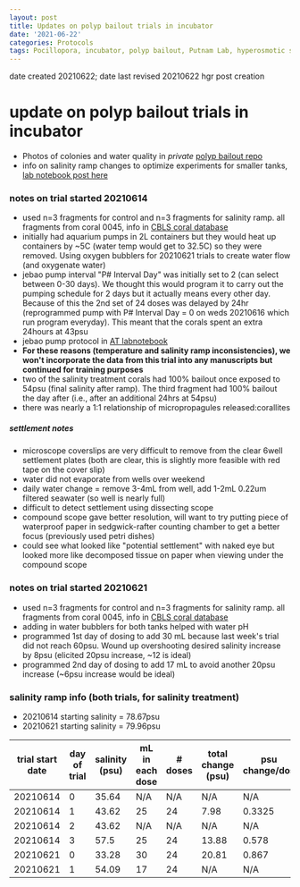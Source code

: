 ```yaml
---
layout: post
title: Updates on polyp bailout trials in incubator
date: '2021-06-22'
categories: Protocols
tags: Pocillopora, incubator, polyp bailout, Putnam Lab, hyperosmotic stress, NSF HDR
---
```


date created 20210622;
date last revised 20210622 hgr post creation

# update on polyp bailout trials in incubator
- Photos of colonies and water quality in *private* [polyp bailout repo](https://github.com/thesyntheticcoral/PolypBailoutExpt)
- info on salinity ramp changes to optimize experiments for smaller tanks, [lab notebook post here](https://hgreich.github.io/HGRlabnotebook/protocols/2021/06/14/Changing-polyp-bailout-salinity-ramp-protocol-for-incubator-experiments.html)

### notes on trial started 20210614
- used n=3 fragments for control and n=3 fragments for salinity ramp. all fragments from coral 0045, info in [CBLS coral database](https://github.com/Putnam-Lab/Lab_Management/tree/master/Lab_Resourses/CBLS_Coral_Database)
- initially had aquarium pumps in 2L containers but they would heat up containers by ~5C (water temp would get to 32.5C) so they were removed. Using oxygen bubblers for 20210621 trials to create water flow (and oxygenate water)
- jebao pump interval "P# Interval Day" was initially set to 2 (can select between 0-30 days). We thought this would program it to carry out the pumping schedule for 2 days but it actually means every other day. Because of this the 2nd set of 24 doses was delayed by 24hr (reprogrammed pump with P# Interval Day = 0 on weds 20210616 which run program everyday). This meant that the corals spent an extra 24hours at 43psu
- jebao pump protocol in [AT labnotebook](https://atho1803.github.io/AT_Putnam_Lab_Notebook/Jebao-Dosing-Pump-Protocol/)
- **For these reasons (temperature and salinity ramp inconsistencies), we won't incorporate the data from this trial into any manuscripts but continued for training purposes**
- two of the salinity treatment corals had 100% bailout once exposed to 54psu (final salinity after ramp). The third fragment had 100% bailout the day after (i.e., after an additional 24hrs at 54psu)
- there was nearly a 1:1 relationship of micropropagules released:corallites

##### settlement notes
- microscope coverslips are very difficult to remove from the clear 6well settlement plates (both are clear, this is slightly more feasible with red tape on the cover slip)
- water did not evaporate from wells over weekend
- daily water change = remove 3-4mL from well, add 1-2mL 0.22um filtered seawater (so well is nearly full)
- difficult to detect settlement using dissecting scope
- compound scope gave better resolution, will want to try putting piece of waterproof paper in sedgwick-rafter  counting chamber to get a better focus (previously used petri dishes)
- could see what looked like "potential settlement" with naked eye but looked more like decomposed tissue on paper when viewing under the compound scope

### notes on trial started 20210621
- used n=3 fragments for control and n=3 fragments for salinity ramp. all fragments from coral 0045, info in [CBLS coral database](https://github.com/Putnam-Lab/Lab_Management/tree/master/Lab_Resourses/CBLS_Coral_Database)
- adding in water bubblers for both tanks helped with water pH
- programmed 1st day of dosing to add 30 mL because last week's trial did not reach 60psu. Wound up overshooting desired salinity increase by 8psu (elicited 20psu increase, ~12 is ideal)
- programmed 2nd day of dosing to add 17 mL to avoid another 20psu increase (~6psu increase would be ideal)

### salinity ramp info (both trials, for salinity treatment)

- 20210614 starting salinity = 78.67psu
- 20210621 starting salinity = 79.96psu

| trial start date | day of trial | salinity (psu) | mL in each dose | # doses | total change (psu) | psu change/dos | psu change/hour |
| --- | --- | --- | --- | --- |  --- | --- | --- |
| 20210614 | 0 | 35.64 | N/A | N/A | N/A | N/A | N/A |
| 20210614 | 1 | 43.62 | 25 | 24 | 7.98 | 0.3325 | 0.665 |
| 20210614 | 2 | 43.62 |  N/A | N/A | N/A | N/A | N/A |
| 20210614 | 3 | 57.5 | 25 | 24 | 13.88 | 0.578 | 1.156 |
| 20210621 | 0 | 33.28 | 30 | 24 | 20.81 | 0.867 | 1.734 |
| 20210621 | 1 | 54.09 | 17 | 24 | N/A | N/A | N/A |
